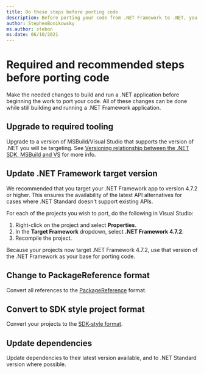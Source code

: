 ```yaml
---
title: Do these steps before porting code
description: Before porting your code from .NET Framework to .NET, you must use the correct dev environment and update your project files as required.
author: StephenBonikowsky
ms.author: stebon
ms.date: 06/10/2021
---
```

# Required and recommended steps before porting code

Make the needed changes to build and run a .NET application before beginning the work to port your code. All of these changes can be done while still building and running a .NET Framework application.

## Upgrade to required tooling

Upgrade to a version of MSBuild/Visual Studio that supports the version of .NET you will be targeting. See [Versioning relationship between the .NET SDK, MSBuild and VS](versioning-sdk-msbuild-vs.md) for more info.

## Update .NET Framework target version

We recommended that you target your .NET Framework app to version 4.7.2 or higher. This ensures the availability of the latest API alternatives for cases where .NET Standard doesn't support existing APIs.

For each of the projects you wish to port, do the following in Visual Studio:

01. Right-click on the project and select **Properties**.
01. In the **Target Framework** dropdown, select **.NET Framework 4.7.2**.
01. Recompile the project.

Because your projects now target .NET Framework 4.7.2, use that version of the .NET Framework as your base for porting code.

## Change to PackageReference format

Convert all references to the [PackageReference](/nuget/consume-packages/package-references-in-project-files) format.

## Convert to SDK style project format

Convert your projects to the [SDK-style format](../project-sdk/overview.md).

## Update dependencies

Update dependencies to their latest version available, and to .NET Standard version where possible.
